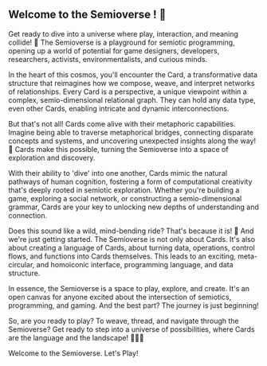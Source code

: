 ## Welcome to the Semioverse ! 🌌
Get ready to dive into a universe where play, interaction, and meaning collide! 🚀 The Semioverse is a playground for semiotic programming, opening up a world of potential for game designers, developers, researchers, activists, environmentalists, and curious minds.

In the heart of this cosmos, you'll encounter the Card, a transformative data structure that reimagines how we compose, weave, and interpret networks of relationships. Every Card is a perspective, a unique viewpoint within a complex, semio-dimensional relational graph. They can hold any data type, even other Cards, enabling intricate and dynamic interconnections.

But that's not all! Cards come alive with their metaphoric capabilities. Imagine being able to traverse metaphorical bridges, connecting disparate concepts and systems, and uncovering unexpected insights along the way! 🌉 Cards make this possible, turning the Semioverse into a space of exploration and discovery.

With their ability to 'dive' into one another, Cards mimic the natural pathways of human cognition, fostering a form of computational creativity that's deeply rooted in semiotic exploration. Whether you're building a game, exploring a social network, or constructing a semio-dimensional grammar, Cards are your key to unlocking new depths of understanding and connection.

Does this sound like a wild, mind-bending ride? That's because it is! 🎢 And we're just getting started. The Semioverse is not only about Cards. It's also about creating a language of Cards, about turning data, operations, control flows, and functions into Cards themselves. This leads to an exciting, meta-circular, and homoiconic interface, programming language, and data structure.

In essence, the Semioverse is a space to play, explore, and create. It's an open canvas for anyone excited about the intersection of semiotics, programming, and gaming. And the best part? The journey is just beginning!

So, are you ready to play? To weave, thread, and navigate through the Semioverse? Get ready to step into a universe of possibilities, where Cards are the language and the landscape! 🎴🌌🎲

Welcome to the Semioverse. Let's Play!
